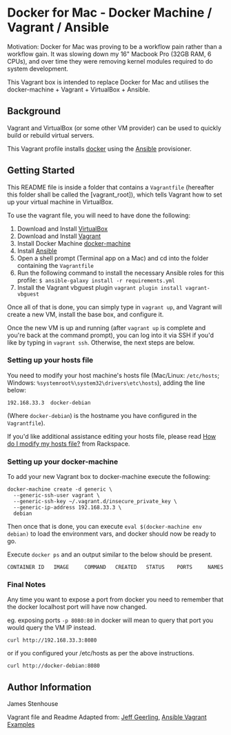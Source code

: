 # Docker for Mac - Docker Machine / Vagrant / Ansible

Motivation: Docker for Mac was proving to be a workflow pain rather than a workflow gain. It was slowing down my 16" Macbook Pro (32GB RAM, 6 CPUs), and over time they were removing kernel modules required to do system development.

This Vagrant box is intended to replace Docker for Mac and utilises the docker-machine + Vagrant + VirtualBox + Ansible.

## Background

Vagrant and VirtualBox (or some other VM provider) can be used to quickly build or rebuild virtual servers.

This Vagrant profile installs [docker](https://www.docker.com/) using the [Ansible](http://www.ansible.com/) provisioner.

## Getting Started

This README file is inside a folder that contains a `Vagrantfile` (hereafter this folder shall be called the [vagrant_root]), which tells Vagrant how to set up your virtual machine in VirtualBox.

To use the vagrant file, you will need to have done the following:

  1. Download and Install [VirtualBox](https://www.virtualbox.org/wiki/Downloads)
  2. Download and Install [Vagrant](https://www.vagrantup.com/downloads.html)
  3. Install Docker Machine [docker-machine](https://docs.docker.com/machine/install-machine/)
  4. Install [Ansible](http://docs.ansible.com/ansible/latest/intro_installation.html)
  5. Open a shell prompt (Terminal app on a Mac) and cd into the folder containing the `Vagrantfile`
  6. Run the following command to install the necessary Ansible roles for this profile: `$ ansible-galaxy install -r requirements.yml`
  7. Install the Vagrant vbguest plugin `vagrant plugin install vagrant-vbguest`

Once all of that is done, you can simply type in `vagrant up`, and Vagrant will create a new VM, install the base box, and configure it.

Once the new VM is up and running (after `vagrant up` is complete and you're back at the command prompt), you can log into it via SSH if you'd like by typing in `vagrant ssh`. Otherwise, the next steps are below.

### Setting up your hosts file

You need to modify your host machine's hosts file (Mac/Linux: `/etc/hosts`; Windows: `%systemroot%\system32\drivers\etc\hosts`), adding the line below:

    192.168.33.3  docker-debian

(Where `docker-debian`) is the hostname you have configured in the `Vagrantfile`).

If you'd like additional assistance editing your hosts file, please read [How do I modify my hosts file?](http://www.rackspace.com/knowledge_center/article/how-do-i-modify-my-hosts-file) from Rackspace.

### Setting up your docker-machine

To add your new Vagrant box to docker-machine execute the following:

```
docker-machine create -d generic \
  --generic-ssh-user vagrant \
  --generic-ssh-key ~/.vagrant.d/insecure_private_key \
  --generic-ip-address 192.168.33.3 \
  debian
```

Then once that is done, you can execute `eval $(docker-machine env debian)` to load the environment vars, and docker should now be ready to go.

Execute `docker ps` and an output similar to the below should be present.

```
CONTAINER ID   IMAGE     COMMAND   CREATED   STATUS    PORTS     NAMES
```

### Final Notes
Any time you want to expose a port from docker you need to remember that the docker localhost port will have now changed.

eg. exposing ports `-p 8080:80` in docker will mean to query that port you would query the VM IP instead.

```
curl http://192.168.33.3:8080
```
or if you configured your /etc/hosts as per the above instructions.
```
curl http://docker-debian:8080
```

## Author Information

James Stenhouse

Vagrant file and Readme Adapted from: [Jeff Geerling](https://www.jeffgeerling.com/), [Ansible Vagrant Examples](https://github.com/geerlingguy/ansible-vagrant-examples)
